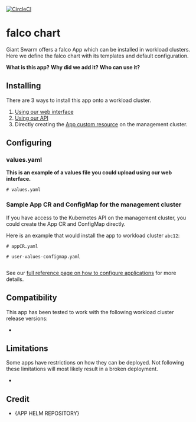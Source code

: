 [![CircleCI](https://circleci.com/gh/giantswarm/falco-app.svg?style=shield)](https://circleci.com/gh/giantswarm/falco-app)

# falco chart

Giant Swarm offers a falco App which can be installed in workload clusters.
Here we define the falco chart with its templates and default configuration.

**What is this app?**
**Why did we add it?**
**Who can use it?**

## Installing

There are 3 ways to install this app onto a workload cluster.

1. [Using our web interface](https://docs.giantswarm.io/ui-api/web/app-platform/#installing-an-app)
2. [Using our API](https://docs.giantswarm.io/api/#operation/createClusterAppV5)
3. Directly creating the [App custom resource](https://docs.giantswarm.io/ui-api/management-api/crd/apps.application.giantswarm.io/) on the management cluster.

## Configuring

### values.yaml
**This is an example of a values file you could upload using our web interface.**
```
# values.yaml

```

### Sample App CR and ConfigMap for the management cluster
If you have access to the Kubernetes API on the management cluster, you could create
the App CR and ConfigMap directly.

Here is an example that would install the app to
workload cluster `abc12`:

```
# appCR.yaml

```

```
# user-values-configmap.yaml


```

See our [full reference page on how to configure applications](https://docs.giantswarm.io/app-platform/app-configuration/) for more details.

## Compatibility

This app has been tested to work with the following workload cluster release versions:

*

## Limitations

Some apps have restrictions on how they can be deployed.
Not following these limitations will most likely result in a broken deployment.

*

## Credit

* {APP HELM REPOSITORY}

